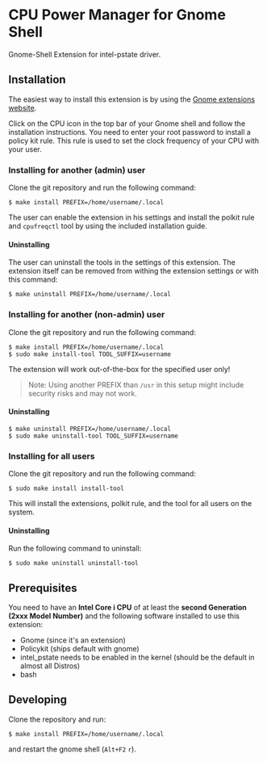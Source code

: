 # CPU Power Manager for Gnome Shell

Gnome-Shell Extension for intel-pstate driver.

## Installation

The easiest way to install this extension is by using the
[Gnome extensions website](https://extensions.gnome.org/extension/945/cpu-power-manager/).

Click on the CPU icon in the top bar of your Gnome shell and follow the installation instructions.
You need to enter your root password to install a policy kit rule. This rule is used to set the clock
frequency of your CPU with your user.

### Installing for another (admin) user

Clone the git repository and run the following command:

```shell
$ make install PREFIX=/home/username/.local
```

The user can enable the extension in his settings and install the polkit rule and `cpufreqctl` tool by using the included installation guide.

#### Uninstalling

The user can uninstall the tools in the settings of this extension. The extension itself can be removed from withing the extension settings or with this command:

```shell
$ make uninstall PREFIX=/home/username/.local
```

### Installing for another (non-admin) user

Clone the git repository and run the following command:

```shell
$ make install PREFIX=/home/username/.local
$ sudo make install-tool TOOL_SUFFIX=username
```

The extension will work out-of-the-box for the specified user only!

> Note: Using another PREFIX than `/usr` in this setup might include security risks and may not work.

#### Uninstalling

```shell
$ make uninstall PREFIX=/home/username/.local
$ sudo make uninstall-tool TOOL_SUFFIX=username
```

### Installing for all users

Clone the git repository and run the following command:

```shell
$ sudo make install install-tool
```

This will install the extensions, polkit rule, and the tool for all users on the system.

#### Uninstalling

Run the following command to uninstall:

```shell
$ sudo make uninstall uninstall-tool
```

## Prerequisites

You need to have an **Intel Core i CPU** of at least the **second Generation (2xxx Model Number)** and the following
software installed to use this extension:

- Gnome (since it's an extension)
- Policykit (ships default with gnome)
- intel_pstate needs to be enabled in the kernel (should be the default in almost all Distros)
- bash

## Developing

Clone the repository and run:

```shell
$ make install PREFIX=/home/username/.local
```

and restart the gnome shell (`Alt+F2` `r`).
